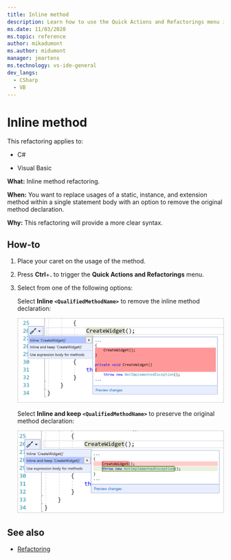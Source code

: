 ```yaml
---
title: Inline method
description: Learn how to use the Quick Actions and Refactorings menu in Visual Studio to refactor inline method declarations and provide a clearer syntax. 
ms.date: 11/03/2020
ms.topic: reference
author: mikadumont
ms.author: midumont
manager: jmartens
ms.technology: vs-ide-general
dev_langs:
  - CSharp
  - VB
---
```

# Inline method


This refactoring applies to:

- C#

- Visual Basic

**What:** Inline method refactoring. 

**When:** You want to replace usages of a static, instance, and extension method within a single statement body with an option to remove the original method declaration.

**Why:**  This refactoring will provide a more clear syntax.

## How-to

1. Place your caret on the usage of the method.

2. Press **Ctrl**+**.** to trigger the **Quick Actions and Refactorings** menu.

3. Select from one of the following options: 
    
   Select **Inline `<QualifiedMethodName>`** to remove the inline method declaration:

    ![Screenshot of the Quick Actions and Refactorings menu in Visual Studio with Convert 'Inline 'CreateWidget()' selected and C# code changes shown.](media/inline-method-remove-declaration.png)

   Select **Inline and keep `<QualifiedMethodName>`** to preserve the original method declaration:

    ![Screenshot of the Quick Actions and Refactorings menu in Visual Studio with Convert 'Inline and keep 'CreateWidget()' selected and C# code changes shown.](media/inline-method-preserve-declaration.png)

## See also

- [Refactoring](../refactoring-in-visual-studio.md)
